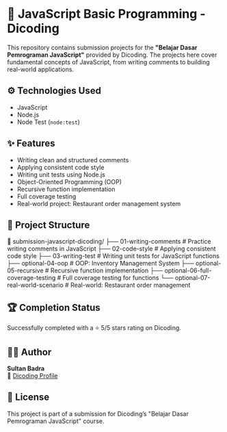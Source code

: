 # 🚀 JavaScript Basic Programming - Dicoding
This repository contains submission projects for the **"Belajar Dasar Pemrograman JavaScript"** provided by Dicoding.
The projects here cover fundamental concepts of JavaScript, from writing comments to building real-world applications.

## ⚙️ Technologies Used
- JavaScript
- Node.js
- Node Test (`node:test`)

## ✨ Features
- Writing clean and structured comments
- Applying consistent code style
- Writing unit tests using Node.js
- Object-Oriented Programming (OOP)
- Recursive function implementation
- Full coverage testing
- Real-world project: Restaurant order management system

## 📁 Project Structure 
📂 submission-javascript-dicoding/
├── 01-writing-comments # Practice writing comments in JavaScript
├── 02-code-style # Applying consistent code style
├── 03-writing-test # Writing unit tests for JavaScript functions
├── optional-04-oop # OOP: Inventory Management System
├── optional-05-recursive # Recursive function implementation
├── optional-06-full-coverage-testing # Full coverage testing for functions
└── optional-07-real-world-scenario # Real-world: Restaurant order management

## 🏆 Completion Status
Successfully completed with a ⭐ 5/5 stars rating on Dicoding.

## 👨‍💻 Author
**Sultan Badra**  
🔗 [Dicoding Profile](https://www.dicoding.com/users/sultan_badra/academies)

## 📄 License
This project is part of a submission for Dicoding’s "Belajar Dasar Pemrograman JavaScript" course.